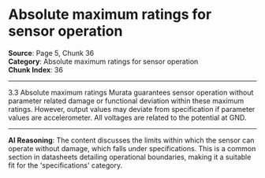 # Absolute maximum ratings for sensor operation

**Source**: Page 5, Chunk 36  
**Category**: Absolute maximum ratings for sensor operation  
**Chunk Index**: 36

---

3.3 Absolute maximum ratings
Murata guarantees sensor operation without parameter related damage or functional deviation within
these maximum ratings. However, output values may deviate from specification if parameter values are
accelerometer. All voltages are related to the potential at GND.

---

**AI Reasoning**: The content discusses the limits within which the sensor can operate without damage, which falls under specifications. This is a common section in datasheets detailing operational boundaries, making it a suitable fit for the 'specifications' category.
